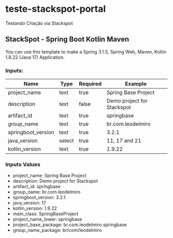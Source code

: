 # teste-stackspot-portal
Testando Criação via Stackspot
## StackSpot - Spring Boot Kotlin Maven

You can use this template to make a Spring 3.1.5, Spring Web, Maven, Kotlin 1.8.22 (Java 17) Application.

### Inputs:
| Name | Type | Required | Example |
|------|------|----------|---------|
| project_name | text | true     | Spring Base Project |
| description | text | false    | Demo project for Stackspot |
| artifact_id | text | true     | springbase|
| group_name | text | true     | br.com.leodelmiro |
| springboot_version | text | true     | 3.2.1 |
| java_version | select | true     | 11, 17 and 21 |
| kotlin_version | text | true     | 1.9.22 |

### Inputs Values

- project_name: Spring Base Project
- description: Demo project for Stackspot
- artifact_id: springbase
- group_name: br.com.leodelmiro
- springboot_version: 3.2.1
- java_version: 17
- kotlin_version: 1.9.22
- main_class: SpringBaseProject
- project_name_lower: springbase
- project_base_package: br.com.leodelmiro.springbase
- group_name_package: br/com/leodelmiro